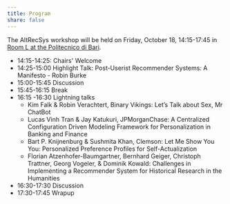 ```yaml
---
title: Program
share: false
---
```


The AltRecSys workshop will be held on Friday, October 18, 14:15-17:45 in [Room L at the Politecnico di Bari](https://recsys.acm.org/recsys24/location/#campus).

* 14:15-14:25: Chairs' Welcome
* 14:25-15:00 Highlight Talk:  Post-Userist Recommender Systems: A Manifesto - Robin Burke
* 15:00-15:45 Discussion
* 15:45-16:15 Break
* 16:15 -16:30 Lightning talks
   * Kim Falk & Robin Verachtert, Binary Vikings: Let’s Talk about Sex, Mr ChatBot
   * Lucas Vinh Tran & Jay Katukuri, JPMorganChase: A Centralized Configuration Driven Modeling Framework for Personalization in Banking and Finance
   * Bart P. Knijnenburg & Sushmita Khan, Clemson: Let Me Show You You: Personalized Preference Profiles for Self-Actualization
   * Florian Atzenhofer-Baumgartner, Bernhard Geiger, Christoph Trattner, Georg Vogeler, & Dominik Kowald: Challenges in Implementing a Recommender System for Historical Research in the Humanities
* 16:30-17:30 Discussion
* 17:30-17:45 Wrapup 
